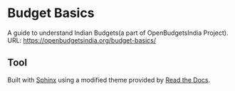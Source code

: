 # Budget Basics

A guide to understand Indian Budgets(a part of OpenBudgetsIndia Project). 
URL: https://openbudgetsindia.org/budget-basics/

## Tool 
Built with [Sphinx](http://sphinx-doc.org/) using a modified theme provided by [Read the Docs](https://readthedocs.org/). 

